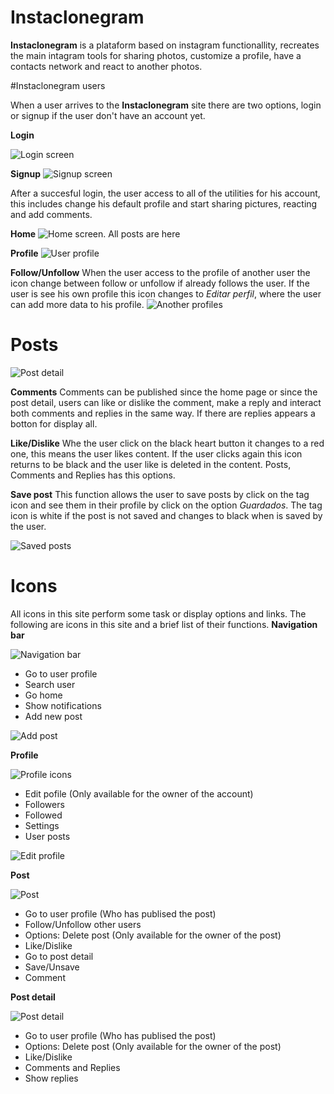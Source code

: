 # Instaclonegram

**Instaclonegram** is a plataform based on instagram functionallity, recreates the main intagram tools for sharing photos, customize a profile,  have a contacts network and react to another photos.

#Instaclonegram users

When a user arrives to the **Instaclonegram** site there are two options, login or signup if the user don't have an account yet. 

**Login**

![Login screen](instaclonegram_screenshots/Screenshot1.png "Login")

**Signup**
![Signup screen](instaclonegram_screenshots/Screenshot2.png "Sign up")

After a succesful login, the user access to  all of the utilities for his account,  this includes change his default profile and start sharing pictures, reacting and add comments.

**Home**
![Home screen.  All posts are here ](instaclonegram_screenshots/Screenshot3.png "Home")

**Profile**
![User profile](instaclonegram_screenshots/Screenshot4.png "User profile")

**Follow/Unfollow**
When the user access to the profile of another user the icon change between follow or unfollow if already follows the user. If the user is see his own profile this icon changes to *Editar perfil*, where the user can add more data to his profile.
![Another profiles](instaclonegram_screenshots/Screenshot7.png "Another profiles")

# Posts

![Post detail](instaclonegram_screenshots/Screenshot6.png "Post detail")

**Comments**
Comments can be published since the home page or since the post detail, users can like or dislike the comment, make a reply and interact both comments and replies in the same way. If there are replies appears a botton for display all.

**Like/Dislike**
Whe the user click on the black heart button it changes to a red one, this means the user likes content. If the user clicks again this icon returns to be black and the user like is deleted in the content. Posts, Comments and Replies has this options.

**Save post**
This function allows the user to save posts by click on the tag icon and see them in their profile by click on the option *Guardados*. The tag icon is white if the post is not saved and changes to black when is saved by the user.

![Saved posts](instaclonegram_screenshots/Screenshot5.png "Saved posts")

# Icons
All icons in this site perform some task or display options and links. The following are icons in this site and a brief list of their functions.
**Navigation bar**

![Navigation bar](instaclonegram_screenshots/navbar.png "Nav bar")

- Go to user profile 
- Search user
- Go home
- Show notifications
- Add new post

![Add post](instaclonegram_screenshots/Screenshot10.png "Add post")

**Profile**

![Profile icons](instaclonegram_screenshots/profile.png "Profile")

- Edit pofile (Only available for the owner of the account)
- Followers
- Followed
- Settings
- User posts 

![Edit profile](instaclonegram_screenshots/Screenshot9.png "Edit profile")

**Post**

![Post](instaclonegram_screenshots/post.png "Post")

- Go to user profile (Who has publised the post)
- Follow/Unfollow other users
- Options: Delete post (Only available for the owner of the post)
- Like/Dislike
- Go to post detail
- Save/Unsave
- Comment

**Post detail**

![Post detail](instaclonegram_screenshots/post_detail.png "Post detail")

- Go to user profile (Who has publised the post)
- Options:  Delete post (Only available for the owner of the post)
- Like/Dislike
- Comments and Replies
- Show replies

